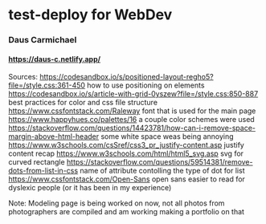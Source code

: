 # test-deploy for WebDev

### Daus Carmichael
#### https://daus-c.netlify.app/
Sources:
https://codesandbox.io/s/positioned-layout-regho5?file=/style.css:361-450 how to use positioning on elements
https://codesandbox.io/s/article-with-grid-0yszew?file=/style.css:850-887 best practices for color and css file structure
https://www.cssfontstack.com/Raleway font that is used for the main page
https://www.happyhues.co/palettes/16 a couple color schemes were used
https://stackoverflow.com/questions/14423781/how-can-i-remove-space-margin-above-html-header some white space weas being annoying
https://www.w3schools.com/csSref/css3_pr_justify-content.asp justify content recap
https://www.w3schools.com/html/html5_svg.asp svg for curved rectangle
https://stackoverflow.com/questions/59514381/remove-dots-from-list-in-css name of attribute contolling the type of dot for list
https://www.cssfontstack.com/Open-Sans open sans easier to read for dyslexic people (or it has been in my experience)

Note: 
Modeling page is being worked on now, not all photos from photographers are compiled and am working making a portfolio on that
